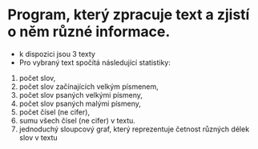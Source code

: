 # Program, který zpracuje text a zjistí o něm různé informace.
* k dispozici jsou 3 texty
* Pro vybraný text spočítá následující statistiky:

1. počet slov,
2. počet slov začínajících velkým písmenem,
3. počet slov psaných velkými písmeny,
4. počet slov psaných malými písmeny,
5. počet čísel (ne cifer),
6. sumu všech čísel (ne cifer) v textu.
7. jednoduchý sloupcový graf, který reprezentuje četnost různých délek slov v textu
